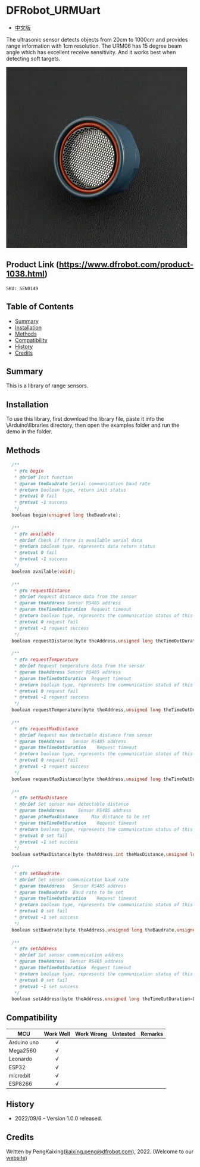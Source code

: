 # DFRobot_URMUart
- [中文版](./README_CN.md)

The ultrasonic sensor detects objects from 20cm to 1000cm and provides range information with 1cm resolution. The URM06 has 15 degree beam angle which has excellent receive sensitivity. And it works best when detecting soft targets.

![Product Image](./resources/images/SEN0149.png)


## Product Link (https://www.dfrobot.com/product-1038.html)

    SKU: SEN0149

## Table of Contents

  * [Summary](#summary)
  * [Installation](#installation)
  * [Methods](#methods)
  * [Compatibility](#compatibility)
  * [History](#history)
  * [Credits](#credits)

## Summary

This is a library of range sensors.

## Installation

To use this library, first download the library file, paste it into the \Arduino\libraries directory, then open the examples folder and run the demo in the folder.

## Methods

```C++
  /**
   * @fn begin
   * @brief Init function 
   * @param theBaudrate Serial communication baud rate 
   * @return boolean type, return init status
   * @retval 0 fail
   * @retval -1 success
   */
  boolean begin(unsigned long theBaudrate);

  /**
   * @fn available
   * @brief Check if there is available serial data 
   * @return boolean type, represents data return status 
   * @retval 0 fail
   * @retval -1 success
   */
  boolean available(void);

  /**
   * @fn requestDistance
   * @brief Request distance data from the sensor 
   * @param theAddress Sensor RS485 address 
   * @param theTimeOutDuration  Request timeout  
   * @return boolean type, represents the communication status of this command  
   * @retval 0 request fail
   * @retval -1 request success
   */
  boolean requestDistance(byte theAddress,unsigned long theTimeOutDuration=DefaultTimeOutDuration);

  /**
   * @fn requestTemperature
   * @brief Request temperature data from the sensor 
   * @param theAddress Sensor RS485 address
   * @param theTimeOutDuration  Request timeout
   * @return boolean type, represents the communication status of this command 
   * @retval 0 request fail
   * @retval -1 request success
   */
  boolean requestTemperature(byte theAddress,unsigned long theTimeOutDuration=DefaultTimeOutDuration);

  /**
   * @fn requestMaxDistance
   * @brief Request max detectable distance from sensor 
   * @param theAddress   Sensor RS485 address
   * @param theTimeOutDuration    Request timeout  
   * @return boolean type, represents the communication status of this command 
   * @retval 0 request fail
   * @retval -1 request success
   */
  boolean requestMaxDistance(byte theAddress,unsigned long theTimeOutDuration=DefaultTimeOutDuration);
  
  /**
   * @fn setMaxDistance
   * @brief Set sensor max detectable distance  
   * @param theAddress     Sensor RS485 address 
   * @param ptheMaxDistance     Max distance to be set 
   * @param theTimeOutDuration    Request timeout  
   * @return boolean type, represents the communication status of this command  
   * @retval 0 set fail
   * @retval -1 set success
   */
  boolean setMaxDistance(byte theAddress,int theMaxDistance,unsigned long theTimeOutDuration=DefaultTimeOutDuration);

  /**
   * @fn setBaudrate
   * @brief Set sensor communication baud rate 
   * @param theAddress   Sensor RS485 address 
   * @param theBaudrate  Baud rate to be set 
   * @param theTimeOutDuration    Request timeout 
   * @return boolean type, represents the communication status of this command
   * @retval 0 set fail
   * @retval -1 set success
   */
  boolean setBaudrate(byte theAddress,unsigned long theBaudrate,unsigned long theTimeOutDuration=DefaultTimeOutDuration);

  /**
   * @fn setAddress
   * @brief Set sensor communication address 
   * @param theAddress  Sensor RS485 address 
   * @param theTimeOutDuration  Request timeout 
   * @return boolean type, represents the communication status of this command
   * @retval 0 set fail
   * @retval -1 set success
   */
  boolean setAddress(byte theAddress,unsigned long theTimeOutDuration=DefaultTimeOutDuration);

```

## Compatibility

MCU                | Work Well    | Work Wrong   | Untested    | Remarks
------------------ | :----------: | :----------: | :---------: | -----
Arduino uno        |      √       |              |             | 
Mega2560        |      √       |              |             | 
Leonardo        |      √       |              |             | 
ESP32           |      √       |              |             | 
micro:bit        |      √       |              |             | 
ESP8266         |      √       |              |             |

## History

- 2022/09/6 - Version 1.0.0 released.

## Credits

Written by PengKaixing(kaixing.peng@dfrobot.com), 2022. (Welcome to our [website](https://www.dfrobot.com/))





